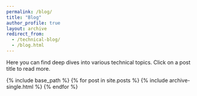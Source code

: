 ```yaml
---
permalink: /blog/
title: "Blog"
author_profile: true
layout: archive
redirect_from:
  - /technical-blog/
  - /blog.html
---
```



Here you can find deep dives into various technical topics. Click on a post title to read more.

{% include base_path %}
{% for post in site.posts %}
  {% include archive-single.html %}
{% endfor %}
